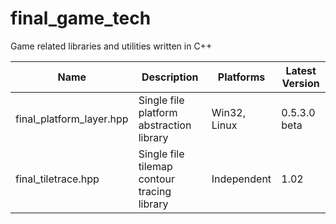 # final_game_tech
Game related libraries and utilities written in C++

| Name                     | Description                                 | Platforms    | Latest Version |
|--------------------------|---------------------------------------------|--------------|----------------|
| final_platform_layer.hpp | Single file platform abstraction library    | Win32, Linux | 0.5.3.0 beta   |
| final_tiletrace.hpp      | Single file tilemap contour tracing library | Independent  | 1.02           |